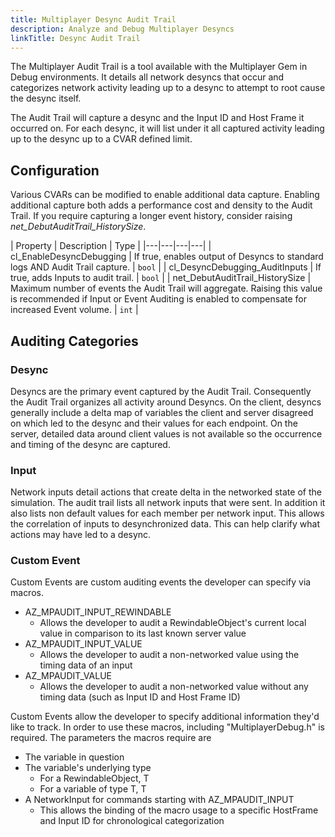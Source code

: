 ```yaml
---
title: Multiplayer Desync Audit Trail
description: Analyze and Debug Multiplayer Desyncs
linkTitle: Desync Audit Trail
---
```


The Multiplayer Audit Trail is a tool available with the Multiplayer Gem in Debug environments. It details all network desyncs that occur and categorizes network activity leading up to a desync to attempt to root cause the desync itself.

The Audit Trail will capture a desync and the Input ID and Host Frame it occurred on. For each desync, it will list under it all captured activity leading up to the desync up to a CVAR defined limit.

## Configuration
Various CVARs can be modified to enable additional data capture. Enabling additional capture both adds a performance cost and density to the Audit Trail. If you require capturing a longer event history, consider raising *net_DebutAuditTrail_HistorySize*.

| Property | Description | Type |
|---|---|---|---|
| cl_EnableDesyncDebugging | If true, enables output of Desyncs to standard logs AND Audit Trail capture. | `bool` |
| cl_DesyncDebugging_AuditInputs | If true, adds Inputs to audit trail. | `bool` |
| net_DebutAuditTrail_HistorySize | Maximum number of events the Audit Trail will aggregate. Raising this value is recommended if Input or Event Auditing is enabled to compensate for increased Event volume. | `int` |

## Auditing Categories
### Desync

Desyncs are the primary event captured by the Audit Trail. Consequently the Audit Trail organizes all activity around Desyncs. On the client, desyncs generally include a delta map of variables the client and server disagreed on which led to the desync and their values for each endpoint. On the server, detailed data around client values is not available so the occurrence and timing of the desync are captured. 
### Input

Network inputs detail actions that create delta in the networked state of the simulation. The audit trail lists all network inputs that were sent. In addition it also lists non default values for each member per network input. This allows the correlation of inputs to desynchronized data. This can help clarify what actions may have led to a desync.
### Custom Event

Custom Events are custom auditing events the developer can specify via macros.

* AZ_MPAUDIT_INPUT_REWINDABLE
    * Allows the developer to audit a RewindableObject's current local value in comparison to its last known server value
* AZ_MPAUDIT_INPUT_VALUE
    * Allows the developer to audit a non-networked value using the timing data of an input
* AZ_MPAUDIT_VALUE
    * Allows the developer to audit a non-networked value without any timing data (such as Input ID and Host Frame ID)

Custom Events allow the developer to specify additional information they'd like to track. In order to use these macros, including "MultiplayerDebug.h" is required. The parameters the macros require are
* The variable in question
* The variable's underlying type
    * For a RewindableObject<T>, T
    * For a variable of type T, T
* A NetworkInput for commands starting with AZ_MPAUDIT_INPUT
    * This allows the binding of the macro usage to a specific HostFrame and Input ID for chronological categorization